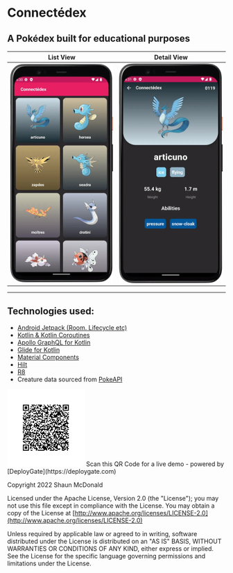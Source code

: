 # Connectédex
## A Pokédex built for educational purposes

| **List View** | **Detail View** |
|----------|------------|
|<img alt="Pocket monster list" src="image_assets/pokelist.webp" width="300" padding="50"/>|<img alt="detail" src="image_assets/pokedetail.webp" width="300" padding="50"/>|
----------------------------------------------------------------------------------------------------------------------------------------------------------------------------

## Technologies used:
- [Android Jetpack (Room. Lifecycle etc)](https://developer.android.com/jetpack)
- [Kotlin & Kotlin Coroutines](https://kotlinlang.org/)
- [Apollo GraphQL for Kotlin](https://apollographql.com/)
- [Glide for Kotlin](https://bumptech.github.io/glide/)
- [Material Components](https://material.io/)
- [Hilt](https://developer.android.com/jetpack/androidx/hilt)
- [R8](https://r8.dev/)
- Creature data sourced from [PokeAPI](https://graphql-pokeapi.graphcdn.app)

<img alt="qrcode" src="image_assets/qrpokefinal.png"/>
Scan this QR Code for a live demo - powered by [DeployGate](https://deploygate.com)


Copyright 2022 Shaun McDonald

Licensed under the Apache License, Version 2.0 (the "License");
you may not use this file except in compliance with the License.
You may obtain a copy of the License at [http://www.apache.org/licenses/LICENSE-2.0](http://www.apache.org/licenses/LICENSE-2.0)

Unless required by applicable law or agreed to in writing, software
distributed under the License is distributed on an "AS IS" BASIS,
WITHOUT WARRANTIES OR CONDITIONS OF ANY KIND, either express or implied.
See the License for the specific language governing permissions and
limitations under the License.



